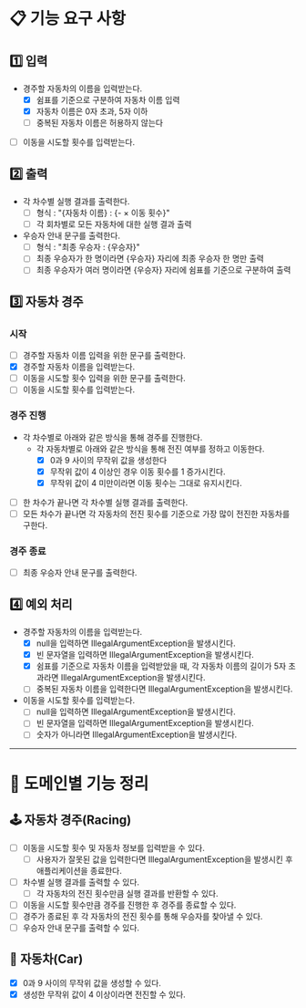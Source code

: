 # 📋 기능 요구 사항
## 1️⃣ 입력
- 경주할 자동차의 이름을 입력받는다.
    - [X] 쉼표를 기준으로 구분하여 자동차 이름 입력
    - [X] 자동차 이름은 0자 초과, 5자 이하
    - [ ] 중복된 자동차 이름은 허용하지 않는다
- [ ] 이동을 시도할 횟수를 입력받는다.

## 2️⃣ 출력
- 각 차수별 실행 결과를 출력한다.
    - [ ] 형식 : "{자동차 이름} : {- $\times$ 이동 횟수}"
    - [ ] 각 회차별로 모든 자동차에 대한 실행 결과 출력
- 우승자 안내 문구를 출력한다.
    - [ ] 형식 : "최종 우승자 : {우승자}"
    - [ ] 최종 우승자가 한 명이라면 {우승자} 자리에 최종 우승자 한 명만 출력
    - [ ] 최종 우승자가 여러 명이라면 {우승자} 자리에 쉼표를 기준으로 구분하여 출력

## 3️⃣ 자동차 경주
### 시작
- [ ] 경주할 자동차 이름 입력을 위한 문구를 출력한다.
- [X] 경주할 자동차 이름을 입력받는다.
- [ ] 이동을 시도할 횟수 입력을 위한 문구를 출력한다.
- [ ] 이동을 시도할 횟수를 입력받는다.

### 경주 진행
- 각 차수별로 아래와 같은 방식을 통해 경주를 진행한다.
    - 각 자동차별로 아래와 같은 방식을 통해 전진 여부를 정하고 이동한다.
        - [X] 0과 9 사이의 무작위 값을 생성한다
        - [X] 무작위 값이 4 이상인 경우 이동 횟수를 1 증가시킨다.
        - [X] 무작위 값이 4 미만이라면 이동 횟수는 그대로 유지시킨다.
- [ ] 한 차수가 끝나면 각 차수별 실행 결과를 출력한다.
- [ ] 모든 차수가 끝나면 각 자동차의 전진 횟수를 기준으로 가장 많이 전진한 자동차를 구한다.

### 경주 종료
- [ ] 최종 우승자 안내 문구를 출력한다.

## 4️⃣ 예외 처리
- 경주할 자동차의 이름을 입력받는다.
    - [X] null을 입력하면 IllegalArgumentException을 발생시킨다.
    - [X] 빈 문자열을 입력하면 IllegalArgumentException을 발생시킨다.
    - [X] 쉼표를 기준으로 자동차 이름을 입력받았을 때, 각 자동차 이름의 길이가 5자 초과라면 IllegalArgumentException을 발생시킨다.
    - [ ] 중복된 자동차 이름을 입력한다면 IllegalArgumentException을 발생시킨다.
- 이동을 시도할 횟수를 입력받는다.
    - [ ] null을 입력하면 IllegalArgumentException을 발생시킨다.
    - [ ] 빈 문자열을 입력하면 IllegalArgumentException을 발생시킨다.
    - [ ] 숫자가 아니라면 IllegalArgumentException을 발생시킨다.

---

# 📂 도메인별 기능 정리

## 🕹️ 자동차 경주(Racing)
- [ ] 이동을 시도할 횟수 및 자동차 정보를 입력받을 수 있다.
    - [ ] 사용자가 잘못된 값을 입력한다면 IllegalArgumentException을 발생시킨 후 애플리케이션을 종료한다.
- [ ] 차수별 실행 결과를 출력할 수 있다.
    - [ ] 각 자동차의 전진 횟수만큼 실행 결과를 반환할 수 있다.
- [ ] 이동을 시도할 횟수만큼 경주를 진행한 후 경주를 종료할 수 있다.
- [ ] 경주가 종료된 후 각 자동차의 전진 횟수를 통해 우승자를 찾아낼 수 있다.
- [ ] 우승자 안내 문구를 출력할 수 있다.

## 🚗 자동차(Car)
- [X] 0과 9 사이의 무작위 값을 생성할 수 있다.
- [X] 생성한 무작위 값이 4 이상이라면 전진할 수 있다.